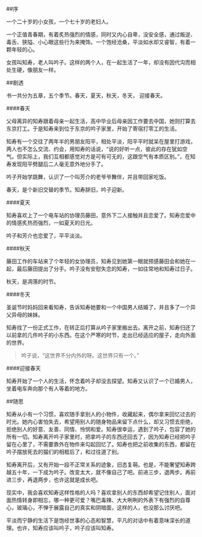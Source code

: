 


##序

一个二十岁的小女孩，一个七十岁的老妇人。

一个正值青春期，有着炙热强烈的情感，同时又内心自卑，没安全感，通过叛逆、毒舌、狭隘、小心眼这些行为来掩饰。一个饱经沧桑，平淡如水却又睿智，有着一颗年轻的心。

女孩叫知寿，老人叫吟子。这样的两个人，在一起生活了一年，却没有因代沟而相处生硬，像朋友一样。


##剧透

书一共分为五章，五个季节。春天，夏天，秋天，冬天， 迎接春天。

####春天

父母离异的知寿跟着母亲一起生活，高中毕业后母亲因工作要去中国，她则打算去东京打工。于是知寿来到位于东京的吟子家里，开始了寄宿打零工的生活。

知寿有一个交往了两年半的男朋友阳平，相处平淡，阳平平时就呆在屋里打游戏，两人也不怎么交流、约会，用知寿的话说，“说的好听一点，彼此的存在犹如空气。但实际上，我们互相都感觉对方是可有可无的，这跟空气有本质区别。”，在知寿发现阳平劈腿后二人毫无意外地分手了。

吟子开始学跳舞，认识了一个叫芳介的老爷爷舞伴，并且带回家吃饭。

春天，是个新旧交替的季节。知寿辞旧，吟子迎新。

####夏天

知寿喜欢上了一个电车站的协理员藤田，意外下二人接触并且恋爱了。知寿恋爱中的情感炙热而强烈，一如夏天的日光。

吟子和芳介也恋爱了，平平淡淡。

####秋天

藤田工作的车站来了个年轻的女协理员，知寿见到她第一眼就预感藤田会和她在一起，最后藤田提出了分手。吟子没有安慰失恋的知寿，一如往常地和知寿过日子。

秋天，是凋落的时节。

####冬天

圣诞节时妈妈回来看知寿，告诉知寿她要和一个中国男人结婚了，并且多了一个异父异母的妹妹。

知寿找了一份正式工作，在转正后打算从吟子家里搬出去。离开之前，知寿归还了以前拿的几件吟子的小东西。在这个严寒的时节，走出已经适应的屋子，走向外面的世界。

> 吟子说，“这世界不分内外的呀。这世界只有一个。”

####迎接春天

知寿开始了一个人的生活，怀念着吟子却没去探望。知寿又认识了一个已婚男人，坐着电车奔向那个有人等着的地方。


##随思

知寿从小有一个习惯，喜欢随手拿别人的小物件，收藏起来，偶尔拿来回忆过去的时光。她内心害怕失去，希望用别人的随身物品来留下点什么，却又习惯去拒绝，拒绝别人的好意、友善、同情、怜悯和爱。知寿很幸运，遇到了吟子，包容了她的所有一切。知寿离开吟子家里时，把拿吟子的东西还回去了，因为知寿已经把吟子留在心里了，不需要靠外在物件来勾起回忆了。知寿也把之前收集的东西，都留在吟子摆放死去的猫们的相框后了，和过往道了别。

知寿离开后，又有开始一段不正常关系的迹象，旧态复萌。也是，不能奢望知寿跨越五十年，一下成为吟子。改变太大，就不像自己了吧。前进三步，退两步。再前进三步，再退两步，也许这就是成长吧。

现实中，我会喜欢知寿这样性格的人吗？喜欢拿别人的东西却希望记住别人，面对面热情转身即相忘，哪一种更可爱？嘴巴毒辣、大大咧咧的外表下有强烈的自尊心，玻璃心，不惮于展露自己的真实和阴暗面，这样的人，也没那么讨厌吧。

平淡而宁静的生活下是饱经世事的心态和智慧，平凡的对话中有着意味深长的道理。也许，知寿应该叫吟子，吟子应该叫知寿。






